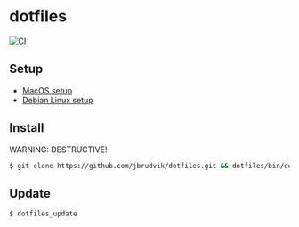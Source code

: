 # dotfiles

[![CI](https://github.com/jbrudvik/dotfiles/actions/workflows/ci.yml/badge.svg)](https://github.com/jbrudvik/dotfiles/actions/workflows/ci.yml)

## Setup

- [MacOS setup](/README_macos.md)
- [Debian Linux setup](/README_debian_linux.md)

## Install

WARNING: DESTRUCTIVE!

```sh
$ git clone https://github.com/jbrudvik/dotfiles.git && dotfiles/bin/dotfiles_install`
```

## Update

```sh
$ dotfiles_update
```
